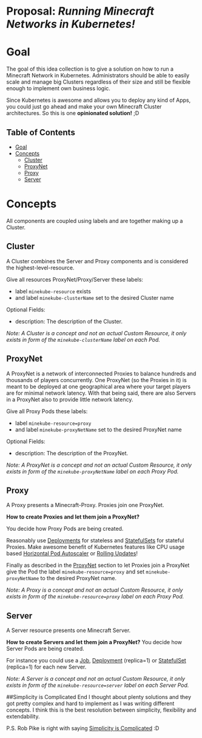 # Proposal: *Running Minecraft Networks in Kubernetes!*


# Goal
The goal of this idea collection is to give a solution on how to
run a Minecraft Network in Kubernetes.
Administrators should be able to easily scale and manage
big Clusters regardless of their size and still be flexible enough
to implement own business logic.

Since Kubernetes is awesome and allows you to deploy any
kind of Apps, you could just go ahead and make your own Minecraft Cluster
architectures. So this is one **opinionated solution!** ;D

## Table of Contents
* [Goal](#goal)
* [Concepts](#concepts)
    * [Cluster](#cluster)
    * [ProxyNet](#proxynet)
    * [Proxy](#proxy)
    * [Server](#server)


# Concepts
All components are coupled using labels and are together making up a Cluster.

## Cluster
A Cluster combines the Server and Proxy components and is
considered the highest-level-resource.

Give all resources ProxyNet/Proxy/Server these labels:
- label `minekube-resource` exists
- and label `minekube-clusterName` set to the desired Cluster name

Optional Fields:
- description: The description of the Cluster.

*Note: A Cluster is a concept and not an actual Custom Resource, it only
exists in form of the `minekube-clusterName` label on each Pod.*

## ProxyNet
A ProxyNet is a network of interconnected Proxies
to balance hundreds and thousands of players concurrently.
One ProxyNet (so the Proxies in it) is meant to be deployed at
one geographical area where your target players are for minimal network latency.
With that being said, there are also Servers in a ProxyNet
also to provide little network latency.
  
Give all Proxy Pods these labels:
- label `minekube-resource=proxy`
- and label `minekube-proxyNetName` set to the desired ProxyNet name
  
Optional Fields:
- description: The description of the ProxyNet.

*Note: A ProxyNet is a concept and not an actual Custom Resource, it only
exists in form of the `minekube-proxyNetName` label on each Proxy Pod.*


## Proxy
A Proxy presents a Minecraft-Proxy.
Proxies join one ProxyNet.

**How to create Proxies and let them join a ProxyNet?**

You decide how Proxy Pods are being created.

Reasonably use
[Deployments](https://kubernetes.io/docs/concepts/workloads/controllers/deployment/)
for stateless and
[StatefulSets](https://kubernetes.io/docs/concepts/workloads/controllers/statefulset/)
for stateful Proxies. Make awesome
benefit of Kubernetes features like
CPU usage based [Horizontal Pod Autoscaler](https://kubernetes.io/docs/tasks/run-application/horizontal-pod-autoscale/)
or [Rolling Updates](https://kubernetes.io/docs/tasks/run-application/rolling-update-replication-controller/)!

Finally as described in the [ProxyNet](#proxynet) section to let Proxies join a ProxyNet
give the Pod the label `minekube-resource=proxy` and set `minekube-proxyNetName`
to the desired ProxyNet name.

*Note: A Proxy is a concept and not an actual Custom Resource, it only
exists in form of the `minekube-resource=proxy` label on each Proxy Pod.*

## Server
A Server resource presents one Minecraft Server.

**How to create Servers and let them join a ProxyNet?**
You decide how Server Pods are being created.

For instance you could use a
[Job](https://kubernetes.io/docs/concepts/workloads/controllers/jobs-run-to-completion/),
[Deployment](https://kubernetes.io/docs/concepts/workloads/controllers/deployment/) (replica=1) or
[StatefulSet](https://kubernetes.io/docs/concepts/workloads/controllers/statefulset/) (replica=1)
for each new Server.

*Note: A Server is a concept and not an actual Custom Resource, it only
exists in form of the `minekube-resource=server` label on each Server Pod.*

##Simplicity is Complicated End
I thought about plenty solutions and they got pretty complex and hard to implement as I
was writing different concepts.
I think this is the best resolution between simplicity, flexibility and extendability.

P.S. Rob Pike is right with saying [Simplicity is Complicated](https://www.youtube.com/watch?v=rFejpH_tAHM) :D